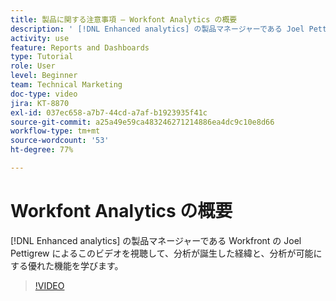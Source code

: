 ```yaml
---
title: 製品に関する注意事項 — Workfont Analytics の概要
description: ' [!DNL Enhanced analytics] の製品マネージャーである Joel Pettigrew が、分析が誕生した経緯と、分析が可能にする優れた機能を説明します。'
activity: use
feature: Reports and Dashboards
type: Tutorial
role: User
level: Beginner
team: Technical Marketing
doc-type: video
jira: KT-8870
exl-id: 037ec658-a7b7-44cd-a7af-b1923935f41c
source-git-commit: a25a49e59ca483246271214886ea4dc9c10e8d66
workflow-type: tm+mt
source-wordcount: '53'
ht-degree: 77%

---
```


# Workfont Analytics の概要

[!DNL Enhanced analytics] の製品マネージャーである Workfront の Joel Pettigrew によるこのビデオを視聴して、分析が誕生した経緯と、分析が可能にする優れた機能を学びます。

>[!VIDEO](https://video.tv.adobe.com/v/335042/?quality=12&learn=on)
